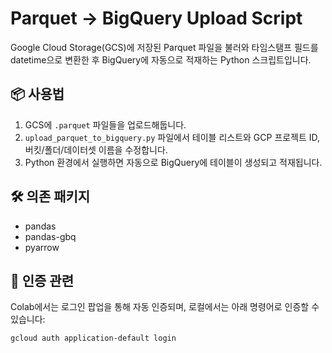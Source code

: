 # Parquet → BigQuery Upload Script

Google Cloud Storage(GCS)에 저장된 Parquet 파일을 불러와
타임스탬프 필드를 datetime으로 변환한 후 BigQuery에 자동으로 적재하는 Python 스크립트입니다.

## 📦 사용법

1. GCS에 `.parquet` 파일들을 업로드해둡니다.
2. `upload_parquet_to_bigquery.py` 파일에서 테이블 리스트와 GCP 프로젝트 ID, 버킷/폴더/데이터셋 이름을 수정합니다.
3. Python 환경에서 실행하면 자동으로 BigQuery에 테이블이 생성되고 적재됩니다.

## 🛠 의존 패키지

- pandas
- pandas-gbq
- pyarrow

## 🔐 인증 관련

Colab에서는 로그인 팝업을 통해 자동 인증되며,
로컬에서는 아래 명령어로 인증할 수 있습니다:

```bash
gcloud auth application-default login
```
